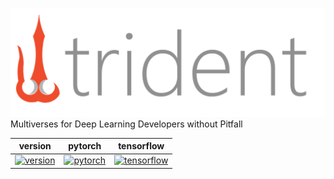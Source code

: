 ![trident](trident_logo.png)
Multiverses for Deep Learning Developers without Pitfall


| version| pytorch| tensorflow |
|-------------|-------------|---------------|
| [![version](https://img.shields.io/static/v1?label=&message=0.5.4&color=377EF0&style=for-the-badge)](https://img.shields.io/static/v1?label=&message=0.5.4&color=377EF0&style=for-the-badge) | [![pytorch](https://img.shields.io/static/v1?label=&message=>1.2&color=377EF0&style=for-the-badge)](https://cntk.ai/nightly-windows.html) | [![tensorflow](https://img.shields.io/static/v1?label=&message=>2.2.0rc0&color=377EF0&style=for-the-badge)](https://cntk.ai/nightly-linux.html) |
